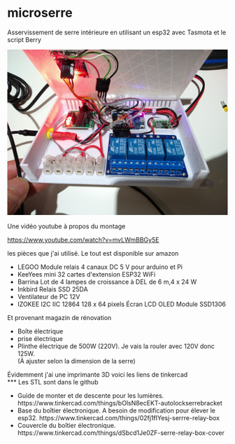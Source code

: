# microserre
Asservissement de serre intérieure en utilisant un esp32 avec Tasmota et le script Berry

<img src="MicroserreBox.jpg" width="800">

Une vidéo youtube à propos du montage

https://www.youtube.com/watch?v=mvLWmBBGy5E


les pièces que j'ai utilisé. Le tout est disponible sur amazon<br>
<ul><li>LEGOO Module relais 4 canaux DC 5 V pour arduino et Pi</li>
<li>KeeYees mini 32 cartes d'extension ESP32 WiFi</li>
<li>Barrina Lot de 4 lampes de croissance à DEL de 6 m,4 x 24 W</li>
<li>Inkbird Relais SSD 25DA</li> 
<li>Ventilateur de PC 12V</li>
<li>IZOKEE I2C IIC 12864 128 x 64 pixels Écran LCD OLED Module SSD1306</li></ul>
 
Et provenant magazin de rénovation
<ul><li>Boîte électrique</li>
<li>prise électrique</li>
<li>Plinthe électrique de 500W (220V). Je vais la rouler avec 120V donc 125W.<br>
(À ajuster selon la dimension de la serre)</li></ul>

Évidemment j'ai une imprimante 3D voici les liens de tinkercad<br>
*** Les STL sont dans le github

<ul><li>Guide de monter et de descente pour les lumières.  https://www.tinkercad.com/things/bOlsN8ecEKT-autolockserrebracket</li>
<li>Base du boîtier électronique. A besoin de modification pour élever le esp32. https://www.tinkercad.com/things/02fj1fIYesj-serrre-relay-box </li>
<li>Couvercle du boîtier électronique. https://www.tinkercad.com/things/dSbcd1Je0ZF-serre-relay-box-cover</li></ul>
